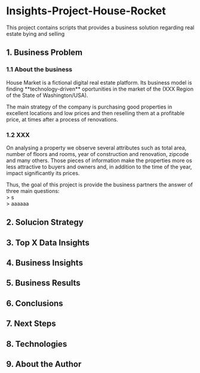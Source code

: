 # Insights-Project-House-Rocket
This project contains scripts that provides a business solution regarding real estate bying and selling


## 1. Business Problem

### 1.1 About the business
<p>House Market is a fictional digital real estate platform. Its business model is finding **technology-driven** oportunities in the market of the (XXX Region of the State of Washington/USA).</p>
<p>The main strategy of the company is purchasing good properties in excellent locations and low prices and then reselling them at a profitable price, at times after a process of renovations.</p>

### 1.2 XXX
<p>On analysing a property we observe several attributes such as total area, number of floors and rooms, year of construction and renovation, zipcode and many others. Those pieces of information make the properties more os less attractive to buyers and owners and, in addition to the time of the year, impact significantly its prices.</p>
<p>Thus, the goal of this project is provide the business partners the answer of three main questions:<br/>
> s<br/>
> aaaaaa</p>

## 2. Solucion Strategy

## 3. Top X Data Insights

## 4. Business Insights

## 5. Business Results

## 6. Conclusions

## 7. Next Steps

## 8. Technologies

## 9. About the Author
